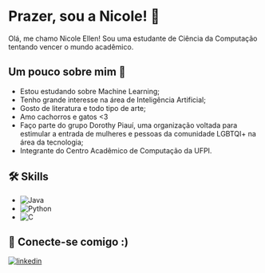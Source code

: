 # Prazer, sou a Nicole! 🌷

Olá, me chamo Nicole Ellen! Sou uma estudante de Ciência da Computação tentando vencer o mundo acadêmico.

## Um pouco sobre mim 📖

- Estou estudando sobre Machine Learning;
- Tenho grande interesse na área de Inteligência Artificial;
- Gosto de literatura e todo tipo de arte;
- Amo cachorros e gatos <3
- Faço parte do grupo Dorothy Piauí, uma organização voltada para estimular a entrada de mulheres e pessoas da comunidade LGBTQI+ na área da tecnologia;
- Integrante do Centro Acadêmico de Computação da UFPI.

## 🛠 Skills
- ![Java](https://img.shields.io/badge/java-%23ED8B00.svg?style=for-the-badge&logo=openjdk&logoColor=white&color=ff69b4)
- ![Python](https://img.shields.io/badge/python-3670A0?style=for-the-badge&logo=python&logoColor=white&color=ff69b4)
- ![C](https://img.shields.io/badge/C-00599C?style=for-the-badge&logo=c&logoColor=white&color=ff69b4)

## 🔗 Conecte-se comigo :)
[![linkedin](https://img.shields.io/badge/linkedin-0A66C2?style=for-the-badge&logo=linkedin&logoColor=white&color=ff69b4)](https://www.linkedin.com/in/nicole-ellen-magalh%C3%A3es-silvestre-7b32712bb/)

